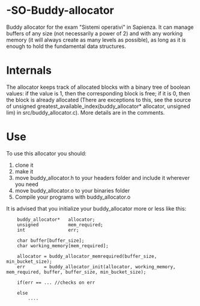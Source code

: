 # -SO-Buddy-allocator

Buddy allocator for the exam "Sistemi operativi" in Sapienza. It can manage buffers of any size (not necessarily
a power of 2) and with any working memory (it will always create as many levels as possible), as long as it is enough
to hold the fundamental data structures.
# Internals

The allocator keeps track of allocated blocks with a binary tree of boolean values: if the value is 1, then the
corresponding block is free; if it is 0, then the block is already allocated (There are exceptions to this,
see the source of unsigned greatest_available_index(buddy_allocator* allocator, unsigned lim) in src/buddy_allocator.c).
More details are in the comments.
# Use

To use this allocator you should:
1. clone it
2. make it
3. move buddy_allocator.h to your headers folder and include it wherever you need
4. move buddy_allocator.o to your binaries folder
5. Compile your programs with buddy_allocator.o

It is advised that you initialize your buddy_allocator more or less like this:


        buddy_allocator*   allocator;
        unsigned           mem_required;
        int                err;
        
        char buffer[buffer_size];
        char working_memory[mem_required];

        allocator = buddy_allocator_memrequired(buffer_size, min_bucket_size);
        err       = buddy_allocator_init(allocator, working_memory, mem_required, buffer, buffer_size, min_bucket_size);
        
        if(err == ... //checks on err

        else 
            ....
